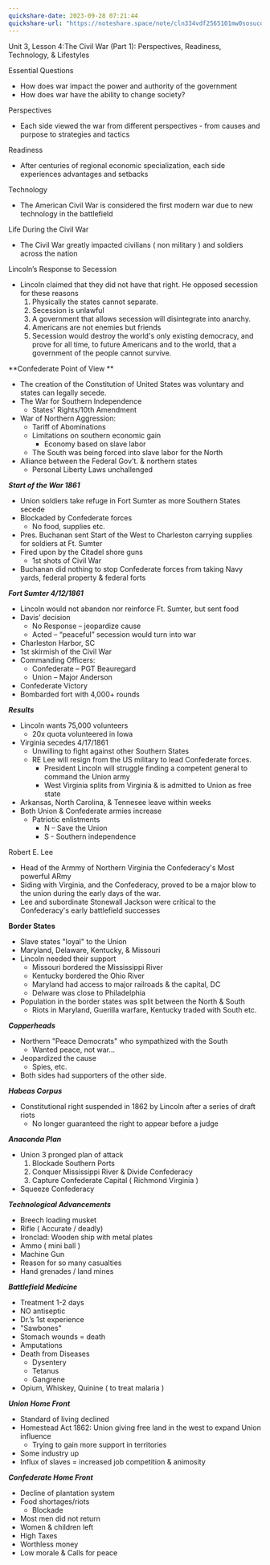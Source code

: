 ```yaml
---
quickshare-date: 2023-09-28 07:21:44
quickshare-url: "https://noteshare.space/note/cln334vdf2565101mw0sosucqg#k+No0Rxop31Du4gQAPXRanyCvIZRXugjQDxBji26Iy4"
---
```

<!-----

Yay, no errors, warnings, or alerts!

Conversion time: 0.881 seconds.


Using this Markdown file:

1. Paste this output into your source file.
2. See the notes and action items below regarding this conversion run.
3. Check the rendered output (headings, lists, code blocks, tables) for proper
   formatting and use a linkchecker before you publish this page.

Conversion notes:

* Docs to Markdown version 1.0β34
* Wed Sep 27 2023 04:29:00 GMT-0700 (PDT)
* Source doc: Copy of Unit 3-4
----->


Unit 3, Lesson 4:The Civil War (Part 1): Perspectives, Readiness, Technology, & Lifestyles

Essential Questions
* How does war impact the power and authority of the government
* How does war have the ability to change society?

Perspectives
* Each side viewed the war from different perspectives - from causes and purpose to strategies and tactics

Readiness
* After centuries of regional economic specialization, each side experiences advantages and setbacks

Technology
* The American Civil War is considered the first modern war due to new technology in the battlefield

Life During the Civil War
* The Civil War greatly impacted civilians ( non military ) and soldiers across the nation

Lincoln’s Response to Secession
* Lincoln claimed that they did not have that right. He opposed secession for these reasons
    1. Physically the states cannot separate.
    2. Secession is unlawful
    3. A government that allows secession will disintegrate into anarchy.
    4. Americans are not enemies but friends
    5. Secession would destroy the world's only existing democracy, and prove for all time, to future Americans and to the world, that a government of the people cannot survive.


**Confederate Point of View **
* The creation of the Constitution of United States was voluntary and states can legally secede. 
* The War for Southern Independence 
    * States' Rights/10th Amendment
* War of Northern Aggression:  
    * Tariff of Abominations
    * Limitations on southern economic gain
        * Economy based on slave labor
    * The South was being forced into slave labor for the North
* Alliance between the Federal Gov’t. & northern states
    * Personal Liberty Laws unchallenged

**_Start of the War 1861_**
* Union soldiers take refuge in Fort Sumter as more Southern States secede
* Blockaded by Confederate forces
    * No food, supplies etc.  
* Pres. Buchanan sent Start of the West to Charleston carrying supplies for soldiers at Ft. Sumter
* Fired upon by the Citadel shore guns
    * 1st shots of Civil War
* Buchanan did nothing to stop Confederate forces from taking Navy yards, federal property & federal forts 

**_Fort Sumter 4/12/1861_**
* Lincoln would not abandon nor reinforce Ft. Sumter, but sent food
* Davis’ decision
    * No Response – jeopardize cause
    * Acted – “peaceful” secession would turn into war
* Charleston Harbor, SC
* 1st skirmish of the Civil War
* Commanding Officers:
    * Confederate – PGT Beauregard
    * Union – Major Anderson
* Confederate Victory
* Bombarded fort with 4,000+ rounds

**_Results_**
* Lincoln wants 75,000 volunteers
    * 20x quota volunteered in Iowa
* Virginia secedes 4/17/1861
    * Unwilling to fight against other Southern States 
    * RE Lee will resign from the US military to lead Confederate forces.
        * President Lincoln will struggle finding a competent general to command the Union army
        * West Virginia splits from Virginia & is admitted to Union as free state
* Arkansas, North Carolina, & Tennesee leave within weeks
* Both Union & Confederate armies increase
    * Patriotic enlistments
        * N – Save the Union
        * S - Southern independence

Robert E. Lee
* Head of the Armmy of Northern Virginia the Confederacy's Most powerful ARmy
* Siding with Virginia, and the Confederacy, proved to be a major blow to the union during the early days of the war.
* Lee and subordinate Stonewall Jackson were critical to the Confederacy's early battlefield successes 

**Border States**
*  Slave states "loyal" to the Union
* Maryland, Delaware, Kentucky, & Missouri
* Lincoln needed their support
    * Missouri bordered the Mississippi River
    * Kentucky bordered the Ohio River
    * Maryland had access to major railroads & the capital, DC
    * Delware was close to Philadelphia
* Population in the border states was split between the North & South
    * Riots in Maryland, Guerilla warfare, Kentucky traded with South etc.

**_Copperheads_**
* Northern "Peace Democrats" who sympathized with the South
    * Wanted peace, not war…
* Jeopardized the cause
    * Spies, etc.
* Both sides had supporters of the other side.

**_Habeas Corpus_**
* Constitutional right suspended in 1862 by Lincoln after a series of draft riots  
    * No longer guaranteed the right to appear before a judge

**_Anaconda Plan_**
* Union 3 pronged plan of attack
    1. Blockade Southern Ports
    2. Conquer Mississippi River & Divide Confederacy
    3. Capture Confederate Capital ( Richmond Virginia )
* Squeeze Confederacy

**_Technological Advancements_**
* Breech loading musket
* Rifle ( Accurate / deadly)
* Ironclad: Wooden ship with metal plates
* Ammo ( mini ball ) 
* Machine Gun
* Reason for so many casualties
* Hand grenades / land mines

**_Battlefield Medicine_**
* Treatment 1-2 days
* NO antiseptic
* Dr.’s 1st experience
* "Sawbones"
* Stomach wounds = death
* Amputations
* Death from Diseases
    * Dysentery
    * Tetanus 
    * Gangrene
* Opium, Whiskey, Quinine ( to treat malaria )

**_Union Home Front_**
* Standard of living declined
* Homestead Act 1862: Union giving free land in the west to expand Union influence
    * Trying to gain more support in territories 
* Some industry up 
* Influx of slaves = increased job competition & animosity 

**_Confederate Home Front_**
* Decline of plantation system
* Food shortages/riots
    * Blockade
* Most men did not return
* Women & children left
* High Taxes
* Worthless money
* Low morale & Calls for peace